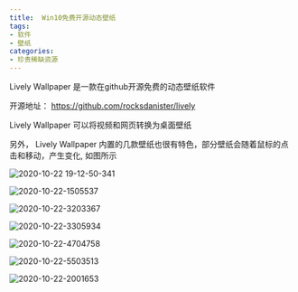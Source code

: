 ```yaml
---
title:  Win10免费开源动态壁纸
tags:
- 软件
- 壁纸
categories:
- 珍贵稀缺资源
---
```



Lively Wallpaper 是一款在github开源免费的动态壁纸软件

开源地址： https://github.com/rocksdanister/lively



Lively Wallpaper 可以将视频和网页转换为桌面壁纸



另外， Lively Wallpaper 内置的几款壁纸也很有特色，部分壁纸会随着鼠标的点击和移动，产生变化, 如图所示



![2020-10-22 19-12-50-341](https://v2fy.com/asset/0i/jikemiji/jikemiji-md/2020-10-22-wall.assets/2020-10-22%2019-12-50-341.gif)





![2020-10-22-1505537](https://v2fy.com/asset/0i/jikemiji/jikemiji-md/2020-10-22-wall.assets/2020-10-22-1505537.png)


![2020-10-22-3203367](https://v2fy.com/asset/0i/jikemiji/jikemiji-md/2020-10-22-wall.assets/2020-10-22-3203367.png)

![2020-10-22-3305934](https://v2fy.com/asset/0i/jikemiji/jikemiji-md/2020-10-22-wall.assets/2020-10-22-3305934.png)

![2020-10-22-4704758](https://v2fy.com/asset/0i/jikemiji/jikemiji-md/2020-10-22-wall.assets/2020-10-22-4704758.png)

![2020-10-22-5503513](https://v2fy.com/asset/0i/jikemiji/jikemiji-md/2020-10-22-wall.assets/2020-10-22-5503513.png)

![2020-10-22-2001653](https://v2fy.com/asset/0i/jikemiji/jikemiji-md/2020-10-22-wall.assets/2020-10-22-2001653.png)


